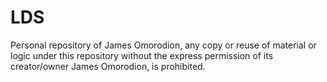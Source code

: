 # LDS
Personal repository of James Omorodion, any copy or reuse of material or logic under this repository without the express permission of its creator/owner James Omorodion, is prohibited.

